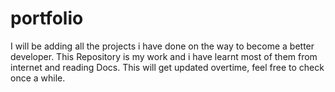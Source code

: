 # portfolio
I will be adding all the projects i have done on the way to become a better developer. This Repository is my work and i have learnt most of them from internet and reading Docs. This will get updated overtime, feel free to check once a while.
